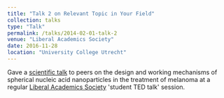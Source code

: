 ```yaml
---
title: "Talk 2 on Relevant Topic in Your Field"
collection: talks
type: "Talk"
permalink: /talks/2014-02-01-talk-2
venue: "Liberal Academics Society"
date: 2016-11-28
location: "University College Utrecht"
---
```


Gave a [scientific talk](https://www.facebook.com/lasutrecht/photos/pb.100064872450966.-2207520000./890410964394290/?type=3&locale=de_DE) to peers on the design and working mechanisms of spherical nucleic acid nanoparticles in the treatment of melanoma at a regular [Liberal Academics Society](https://www.facebook.com/lasutrecht/photos?locale=de_DE) 'student TED talk' session.
